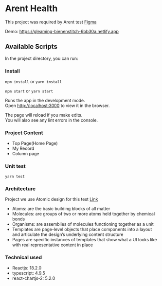 # Arent Health

This project was required by Arent test [Figma](https://www.figma.com/file/7qqT3dvv5OagaRlUFK01vB/HealthApp_1203)

Demo: https://gleaming-bienenstitch-6bb30a.netlify.app

## Available Scripts

In the project directory, you can run:

### Install

`npm install` or `yarn install`

`npm start` or `yarn start`

Runs the app in the development mode.\
Open [http://localhost:3000](http://localhost:3000) to view it in the browser.

The page will reload if you make edits.\
You will also see any lint errors in the console.

### Project Content

- Top Page(Home Page)
- My Record
- Column page

### Unit test

`yarn test`

### Architecture

Project we use Atomic design for this test [Link](https://atomicdesign.bradfrost.com/chapter-2/)

- Atoms: are the basic building blocks of all matter
- Molecules: are groups of two or more atoms held together by chemical bonds
- Organisms: are assemblies of molecules functioning together as a unit
- Templates are page-level objects that place components into a layout and articulate the design’s underlying content structure
- Pages are specific instances of templates that show what a UI looks like with real representative content in place

### Technical used

- Reactjs: 18.2.0
- typescript: 4.9.5
- react-chartjs-2: 5.2.0

